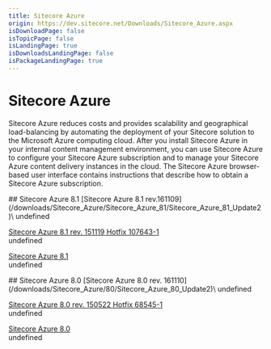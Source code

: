 ```yaml
---
title: Sitecore Azure
origin: https://dev.sitecore.net/Downloads/Sitecore_Azure.aspx
isDownloadPage: false
isTopicPage: false
isLandingPage: true
isDownloadsLandingPage: false
isPackageLandingPage: true
---
```


# Sitecore Azure

Sitecore Azure reduces costs and provides scalability and geographical load-balancing by automating the deployment of your Sitecore solution to the Microsoft Azure computing cloud. After you install Sitecore Azure in your internal content management environment, you can use Sitecore Azure to configure your Sitecore Azure subscription and to manage your Sitecore Azure content delivery instances in the cloud. The Sitecore Azure browser-based user interface contains instructions that describe how to obtain a Sitecore Azure subscription.

<Card variant='outlineRaised' px={0} mb={8}>
<CardHeader>
## Sitecore Azure 8.1
</CardHeader>
<CardBody>
[Sitecore Azure 8.1 rev.161109](/downloads/Sitecore_Azure/Sitecore_Azure_81/Sitecore_Azure_81_Update2)\
undefined

[Sitecore Azure 8.1 rev. 151119 Hotfix 107643-1](/downloads/Sitecore_Azure/Sitecore_Azure_81/Sitecore_Azure_81_rev_151119_Hotfix_1076431)\
undefined

[Sitecore Azure 8.1](/downloads/Sitecore_Azure/Sitecore_Azure_81/Sitecore_Azure_81)\
undefined


</CardBody>          
</Card>
<Card variant='outlineRaised' px={0} mb={8}>
<CardHeader>
## Sitecore Azure 8.0
</CardHeader>
<CardBody>
[Sitecore Azure 8.0 rev. 161110](/downloads/Sitecore_Azure/80/Sitecore_Azure_80_Update2)\
undefined

[Sitecore Azure 8.0 rev. 150522 Hotfix 68545-1](/downloads/Sitecore_Azure/80/Sitecore_Azure_80_Update1)\
undefined

[Sitecore Azure 8.0](/downloads/Sitecore_Azure/80/Sitecore_Azure_80)\
undefined


</CardBody>          
</Card>
